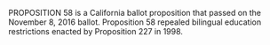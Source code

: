 PROPOSITION 58 is a California ballot proposition that passed on the November 8, 2016 ballot. Proposition 58 repealed bilingual education restrictions enacted by Proposition 227 in 1998.
